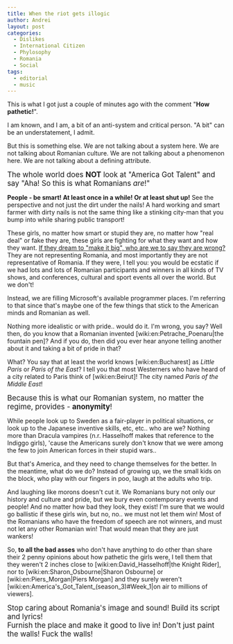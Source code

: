 ```yaml
---
title: When the riot gets illogic
author: Andrei
layout: post
categories:
  - Dislikes
  - International Citizen
  - Phylosophy
  - Romania
  - Social
tags:
  - editorial
  - music
---
```

<!--YouTube Error: bad URL entered-->

This is what I got just a couple of minutes ago with the comment "**How pathetic!**".

I am known, and I am, a bit of an anti-system and critical person. "A bit" can be an understatement, I admit.

But this is something else. We are not talking about a system here. We are not talking about Romanian culture. We are not talking about a phenomenon here. We are not talking about a defining attribute.

<big>The whole world does <strong>NOT</strong> look at "America Got Talent" and say "Aha! So this is what Romanians <em>are</em>!"</big>

**People - be smart! At least once in a while! Or at least shut up!** See the perspective and not just the dirt under the nails! A hard working and smart farmer with dirty nails is not the same thing like a stinking city-man that you bump into while sharing public transport!



These girls, no matter how smart or stupid they are, no matter how "real deal" or fake they are, these girls are fighting for what they want and how they want. [If they dream to "make it big", who are we to say they are wrong?][1] They are not representing Romania, and most importantly they are not representative of Romania. If they were, I tell you: you would be ecstatic if we had lots and lots of Romanian participants and winners in all kinds of TV shows, and conferences, cultural and sport events all over the world. But we don't!

Instead, we are filling Microsoft's available programmer places. I'm referring to that since that's maybe one of the few things that stick to the American minds and Romanian as well.

Nothing more idealistic or with pride.. would do it. I'm wrong, you say? Well then, do you know that a Romanian invented [wiki:en:Petrache_Poenaru|the fountain pen]? And if you do, then did you ever hear anyone telling another about it and taking a bit of pride in that?

What? You say that at least the world knows [wiki:en:Bucharest] as *Little Paris* or *Paris of the East*? I tell you that most Westerners who have heard of a city related to Paris think of [wiki:en:Beirut]! The city named *Paris of the Middle East*!

<big>Because this is what our Romanian system, no matter the regime, provides - <strong>anonymity</strong>!</big>

While people look up to Sweden as a fair-player in political situations, or look up to the Japanese inventive skills, etc, etc.. who are we? Nothing more than Dracula vampires (n.r. Hasselhoff makes that reference to the Indiggo girls), 'cause the Americans surely don't know that we were among the few to join American forces in their stupid wars..

But that's America, and they need to change themselves for the better. In the meantime, what do we do? Instead of growing up, we the small kids on the block, who play with our fingers in poo, laugh at the adults who trip.

And laughing like morons doesn't cut it. We Romanians bury not only our history and culture and pride, but we bury even contemporary events and people! And no matter how bad they look, they exist! I'm sure that we would go ballistic if these girls win, but no, no.. we must not let them win! Most of the Romanians who have the freedom of speech are not winners, and must not let any other Romanian win! That would mean that they are just wankers!

So, **to all the bad asses** who don't have anything to do other than share their 2 penny opinions about how pathetic the girls were, I tell them that they weren't 2 inches close to [wiki:en:David\_Hasselhoff|the Knight Rider], nor to [wiki:en:Sharon\_Osbourne|Sharon Osbourne] or [wiki:en:Piers\_Morgan|Piers Morgan] and they surely weren't [wiki:en:America's\_Got\_Talent\_(season\_3)#Week\_1|on air to millions of viewers].

<big>Stop caring about Romania's image and sound! Build its script and lyrics!<br /> Furnish the place and make it good to live in! Don't just paint the walls! Fuck the walls!</big>

 [1]: http://www.eduard.ro/2008/06/gemenele-indiggo-la-americas-got-talent.html